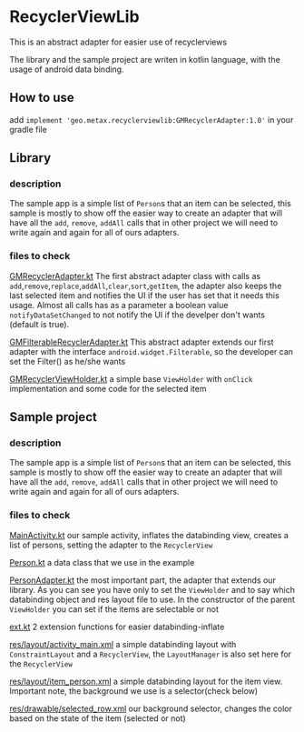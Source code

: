 # RecyclerViewLib

This is an abstract adapter for easier use of recyclerviews

The library and the sample project are writen in kotlin language, with the usage of android data binding.

## How to use
add `implement 'geo.metax.recyclerviewlib:GMRecyclerAdapter:1.0'` in your gradle file


## Library

### description
The sample app is a simple list of `Person`s that an item can be selected, this sample is mostly to show off the easier way to create an adapter that will have all the `add`, `remove`, `addAll` calls that in other project we will need to write again and again for all of ours adapters.

### files to check 

[GMRecyclerAdapter.kt](RecyclerAdapterLib/src/main/java/geo/metax/recyclerviewlib/GMRecyclerAdapter.kt)
The first abstract adapter class with calls as `add`,`remove`,`replace`,`addAll`,`clear`,`sort`,`getItem`, the adapter also keeps the last selected item and notifies the UI if the user has set that it needs this usage. Almost all calls has as a parameter a boolean value `notifyDataSetChanged` to not notify the UI if the develper don't wants (default is true).

[GMFilterableRecyclerAdapter.kt](RecyclerAdapterLib/src/main/java/geo/metax/recyclerviewlib/GMFilterableRecyclerAdapter.kt)
This abstract adapter extends our first adapter with the interface `android.widget.Filterable`, so the developer can set the Filter() as he/she wants

[GMRecyclerViewHolder.kt](RecyclerAdapterLib/src/main/java/geo/metax/recyclerviewlib/GMRecyclerViewHolder.kt)
a simple base `ViewHolder` with `onClick` implementation and some code for the selected item


## Sample project
### description
The sample app is a simple list of `Person`s that an item can be selected, this sample is mostly to show off the easier way to create an adapter that will have all the `add`, `remove`, `addAll` calls that in other project we will need to write again and again for all of ours adapters.

### files to check 

[MainActivity.kt](sampleproject/src/main/java/geo/metax/sampleproject/MainActivity.kt)
our sample activity, inflates the databinding view, creates a list of persons, setting the adapter to the `RecyclerView`

[Person.kt](sampleproject/src/main/java/geo/metax/sampleproject/Person.kt)
a data class that we use in the example

[PersonAdapter.kt](sampleproject/src/main/java/geo/metax/sampleproject/PersonAdapter.kt)
the most important part, the adapter that extends our library.
As you can see you have only to set the `ViewHolder` and to say which databinding object and res layout file to use.
In the constructor of the parent `ViewHolder` you can set if the items are selectable or not


[ext.kt](sampleproject/src/main/java/geo/metax/sampleproject/ext.kt)
2 extension functions for easier databinding-inflate

[res/layout/activity_main.xml](sampleproject/src/main/res/layout/activity_main.xml)
a simple databinding layout with `ConstraintLayout` and a `RecyclerView`, the `LayoutManager` is also set here for the `RecyclerView`

[res/layout/item_person.xml](sampleproject/src/main/res/layout/item_person.xml)
a simple databinding layout for the item view. Important note, the background we use is a selector(check below)

[res/drawable/selected_row.xml](sampleproject/src/main/res/drawable/selected_row.xml)
our background selector, changes the color based on the state of the item (selected or not)



